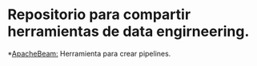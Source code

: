 # Repositorio para compartir herramientas de data engirneering.

*[ApacheBeam:](./apacheBeam/) Herramienta para crear pipelines.